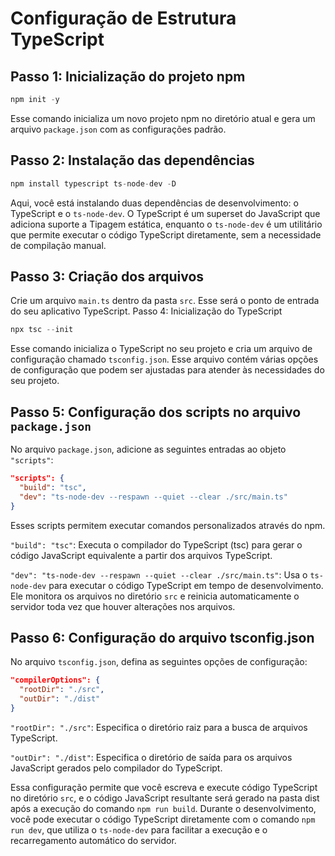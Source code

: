 # Configuração de Estrutura TypeScript

## Passo 1: Inicialização do projeto npm
```csharp
npm init -y
```
Esse comando inicializa um novo projeto npm no diretório atual e gera um arquivo `package.json` com as configurações padrão.

## Passo 2: Instalação das dependências
```csharp
npm install typescript ts-node-dev -D
```
Aqui, você está instalando duas dependências de desenvolvimento: o TypeScript e o `ts-node-dev`. O TypeScript é um superset do JavaScript que adiciona suporte a Tipagem estática, enquanto o `ts-node-dev` é um utilitário que permite executar o código TypeScript diretamente, sem a necessidade de compilação manual.

## Passo 3: Criação dos arquivos
Crie um arquivo `main.ts` dentro da pasta `src`. Esse será o ponto de entrada do seu aplicativo TypeScript.
Passo 4: Inicialização do TypeScript
```csharp
npx tsc --init
```
Esse comando inicializa o TypeScript no seu projeto e cria um arquivo de configuração chamado `tsconfig.json`. Esse arquivo contém várias opções de configuração que podem ser ajustadas para atender às necessidades do seu projeto.

## Passo 5: Configuração dos scripts no arquivo `package.json`
No arquivo `package.json`, adicione as seguintes entradas ao objeto `"scripts"`:

```json
"scripts": {
  "build": "tsc",
  "dev": "ts-node-dev --respawn --quiet --clear ./src/main.ts"
}
```
Esses scripts permitem executar comandos personalizados através do npm.

`"build": "tsc"`: Executa o compilador do TypeScript (tsc) para gerar o código JavaScript equivalente a partir dos arquivos TypeScript.

`"dev": "ts-node-dev --respawn --quiet --clear ./src/main.ts"`: Usa o `ts-node-dev` para executar o código TypeScript em tempo de desenvolvimento. Ele monitora os arquivos no diretório `src` e reinicia automaticamente o servidor toda vez que houver alterações nos arquivos.

## Passo 6: Configuração do arquivo tsconfig.json
No arquivo `tsconfig.json`, defina as seguintes opções de configuração:

```json
"compilerOptions": {
  "rootDir": "./src",
  "outDir": "./dist"
}
```
`"rootDir": "./src"`: Especifica o diretório raiz para a busca de arquivos TypeScript.

`"outDir": "./dist"`: Especifica o diretório de saída para os arquivos JavaScript gerados pelo compilador do TypeScript.

Essa configuração permite que você escreva e execute código TypeScript no diretório `src`, e o código JavaScript resultante será gerado na pasta dist após a execução do comando `npm run build`. Durante o desenvolvimento, você pode executar o código TypeScript diretamente com o comando `npm run dev`, que utiliza o `ts-node-dev` para facilitar a execução e o recarregamento automático do servidor.


